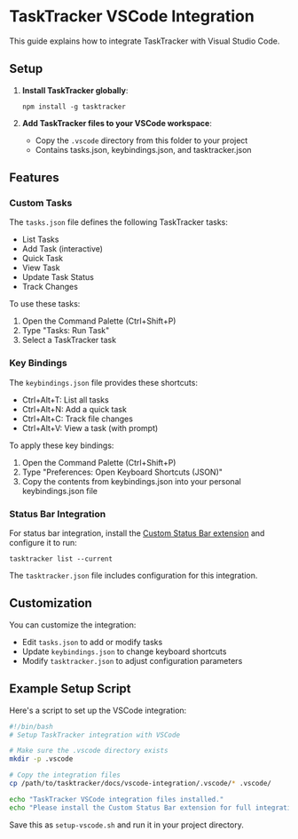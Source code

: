 # TaskTracker VSCode Integration

This guide explains how to integrate TaskTracker with Visual Studio Code.

## Setup

1. **Install TaskTracker globally**:
   ```
   npm install -g tasktracker
   ```

2. **Add TaskTracker files to your VSCode workspace**:
   - Copy the `.vscode` directory from this folder to your project
   - Contains tasks.json, keybindings.json, and tasktracker.json

## Features

### Custom Tasks

The `tasks.json` file defines the following TaskTracker tasks:
- List Tasks
- Add Task (interactive)
- Quick Task
- View Task
- Update Task Status
- Track Changes

To use these tasks:
1. Open the Command Palette (Ctrl+Shift+P)
2. Type "Tasks: Run Task"
3. Select a TaskTracker task

### Key Bindings

The `keybindings.json` file provides these shortcuts:
- Ctrl+Alt+T: List all tasks
- Ctrl+Alt+N: Add a quick task
- Ctrl+Alt+C: Track file changes
- Ctrl+Alt+V: View a task (with prompt)

To apply these key bindings:
1. Open the Command Palette (Ctrl+Shift+P)
2. Type "Preferences: Open Keyboard Shortcuts (JSON)"
3. Copy the contents from keybindings.json into your personal keybindings.json file

### Status Bar Integration

For status bar integration, install the [Custom Status Bar extension](https://marketplace.visualstudio.com/items?itemName=sirtobi.custom-status-bar-items) and configure it to run:

```
tasktracker list --current
```

The `tasktracker.json` file includes configuration for this integration.

## Customization

You can customize the integration:
- Edit `tasks.json` to add or modify tasks
- Update `keybindings.json` to change keyboard shortcuts
- Modify `tasktracker.json` to adjust configuration parameters

## Example Setup Script

Here's a script to set up the VSCode integration:

```bash
#!/bin/bash
# Setup TaskTracker integration with VSCode

# Make sure the .vscode directory exists
mkdir -p .vscode

# Copy the integration files
cp /path/to/tasktracker/docs/vscode-integration/.vscode/* .vscode/

echo "TaskTracker VSCode integration files installed."
echo "Please install the Custom Status Bar extension for full integration."
```

Save this as `setup-vscode.sh` and run it in your project directory. 